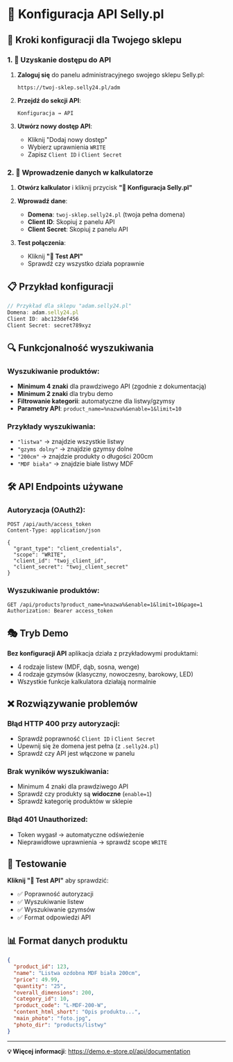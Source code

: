 # 🔧 Konfiguracja API Selly.pl

## 🎯 Kroki konfiguracji dla Twojego sklepu

### 1. 🔑 Uzyskanie dostępu do API

1. **Zaloguj się** do panelu administracyjnego swojego sklepu Selly.pl:
   ```
   https://twoj-sklep.selly24.pl/adm
   ```

2. **Przejdź do sekcji API**:
   ```
   Konfiguracja → API
   ```

3. **Utwórz nowy dostęp API**:
   - Kliknij "Dodaj nowy dostęp"
   - Wybierz uprawnienia `WRITE`
   - Zapisz `Client ID` i `Client Secret`

### 2. 🏪 Wprowadzenie danych w kalkulatorze

1. **Otwórz kalkulator** i kliknij przycisk **"🔑 Konfiguracja Selly.pl"**

2. **Wprowadź dane**:
   - **Domena**: `twoj-sklep.selly24.pl` (twoja pełna domena)
   - **Client ID**: Skopiuj z panelu API
   - **Client Secret**: Skopiuj z panelu API

3. **Test połączenia**:
   - Kliknij **"🧪 Test API"**
   - Sprawdź czy wszystko działa poprawnie

## 📋 Przykład konfiguracji

```javascript
// Przykład dla sklepu "adam.selly24.pl"
Domena: adam.selly24.pl
Client ID: abc123def456
Client Secret: secret789xyz
```

## 🔍 Funkcjonalność wyszukiwania

### **Wyszukiwanie produktów**:
- **Minimum 4 znaki** dla prawdziwego API (zgodnie z dokumentacją)
- **Minimum 2 znaki** dla trybu demo
- **Filtrowanie kategorii**: automatyczne dla listwy/gzymsy
- **Parametry API**: `product_name=%nazwa%&enable=1&limit=10`

### **Przykłady wyszukiwania**:
- `"listwa"` → znajdzie wszystkie listwy
- `"gzyms dolny"` → znajdzie gzymsy dolne
- `"200cm"` → znajdzie produkty o długości 200cm
- `"MDF biała"` → znajdzie białe listwy MDF

## 🛠 API Endpoints używane

### **Autoryzacja (OAuth2)**:
```http
POST /api/auth/access_token
Content-Type: application/json

{
  "grant_type": "client_credentials",
  "scope": "WRITE", 
  "client_id": "twoj_client_id",
  "client_secret": "twoj_client_secret"
}
```

### **Wyszukiwanie produktów**:
```http
GET /api/products?product_name=%nazwa%&enable=1&limit=10&page=1
Authorization: Bearer access_token
```

## 🎭 Tryb Demo

**Bez konfiguracji API** aplikacja działa z przykładowymi produktami:
- 4 rodzaje listew (MDF, dąb, sosna, wenge)
- 4 rodzaje gzymsów (klasyczny, nowoczesny, barokowy, LED)
- Wszystkie funkcje kalkulatora działają normalnie

## ❌ Rozwiązywanie problemów

### **Błąd HTTP 400 przy autoryzacji**:
- Sprawdź poprawność `Client ID` i `Client Secret`
- Upewnij się że domena jest pełna (z `.selly24.pl`)
- Sprawdź czy API jest włączone w panelu

### **Brak wyników wyszukiwania**:
- Minimum 4 znaki dla prawdziwego API
- Sprawdź czy produkty są **widoczne** (`enable=1`)
- Sprawdź kategorię produktów w sklepie

### **Błąd 401 Unauthorized**:
- Token wygasł → automatyczne odświeżenie
- Nieprawidłowe uprawnienia → sprawdź scope `WRITE`

## 🧪 Testowanie

**Kliknij "🧪 Test API"** aby sprawdzić:
- ✅ Poprawność autoryzacji
- ✅ Wyszukiwanie listew  
- ✅ Wyszukiwanie gzymsów
- ✅ Format odpowiedzi API

## 📊 Format danych produktu

```json
{
  "product_id": 123,
  "name": "Listwa ozdobna MDF biała 200cm",
  "price": 49.99,
  "quantity": "25",
  "overall_dimensions": 200,
  "category_id": 10,
  "product_code": "L-MDF-200-W",
  "content_html_short": "Opis produktu...",
  "main_photo": "foto.jpg",
  "photo_dir": "products/listwy"
}
```

---

**💡 Więcej informacji**: https://demo.e-store.pl/api/documentation